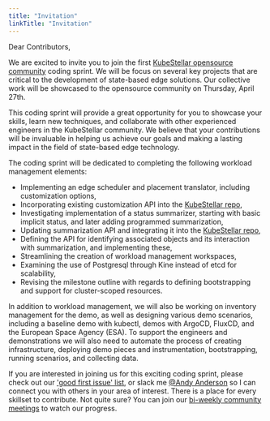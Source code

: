 ```yaml
---
title: "Invitation"
linkTitle: "Invitation"
---
```


Dear Contributors,

We are excited to invite you to join the first [KubeStellar opensource community](https://github.com/kcp-dev/edge-mc) coding sprint. We will be focus on several key projects that are critical to the development of state-based edge solutions. Our collective work will be showcased to the opensource community on Thursday, April 27th.

This coding sprint will provide a great opportunity for you to showcase your skills, learn new techniques, and collaborate with other experienced engineers in the KubeStellar community. We believe that your contributions will be invaluable in helping us achieve our goals and making a lasting impact in the field of state-based edge technology.

The coding sprint will be dedicated to completing the following workload management elements:

- Implementing an edge scheduler and placement translator, including customization options,
- Incorporating existing customization API into the [KubeStellar repo](https://github.com/kcp-dev/edge-mc),
- Investigating implementation of a status summarizer, starting with basic implicit status, and later adding programmed summarization,
- Updating summarization API and integrating it into the [KubeStellar repo](https://github.com/kcp-dev/edge-mc),
- Defining the API for identifying associated objects and its interaction with summarization, and implementing these,
- Streamlining the creation of workload management workspaces,
- Examining the use of Postgresql through Kine instead of etcd for scalability,
- Revising the milestone outline with regards to defining bootstrapping and support for cluster-scoped resources.

In addition to workload management, we will also be working on inventory management for the demo, as well as designing various demo scenarios, including a baseline demo with kubectl, demos with ArgoCD, FluxCD, and the European Space Agency (ESA). To support the engineers and demonstrations we will also need to automate the process of creating infrastructure, deploying demo pieces and instrumentation, bootstrapping, running scenarios, and collecting data.

If you are interested in joining us for this exciting coding sprint, please check out our ['good first issue' list](https://github.com/kcp-dev/edge-mc/issues?q=is%3Aissue+is%3Aopen+label%3A%22good+first+issue%22), or slack me [@Andy Anderson](https://kubernetes.slack.com/team/U0462LN24QJ) so I can connect you with others in your area of interest.  There is a place for every skillset to contribute. Not quite sure?  You can join our [bi-weekly community meetings](https://calendar.google.com/calendar/embed?src=b3d65c92bed7a9884ef7fe9e3f6c8fed16f6fb2f811f5750f547567a5dd58fed%40group.calendar.google.com&ctz=America%2FNew_York) to watch our progress.
